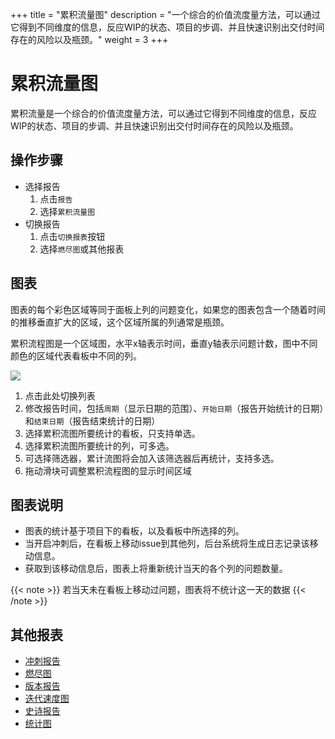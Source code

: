 +++
title = "累积流量图"
description = "一个综合的价值流度量方法，可以通过它得到不同维度的信息，反应WIP的状态、项目的步调、并且快速识别出交付时间存在的风险以及瓶颈。"
weight = 3
+++

# 累积流量图

累积流量是一个综合的价值流度量方法，可以通过它得到不同维度的信息，反应WIP的状态、项目的步调、并且快速识别出交付时间存在的风险以及瓶颈。

## 操作步骤

* 选择报告
    1. 点击`报告`
    2. 选择`累积流量图`
* 切换报告
    1. 点击`切换报表`按钮
    2. 选择`燃尽图`或其他报表

## 图表

图表的每个彩色区域等同于面板上列的问题变化，如果您的图表包含一个随着时间的推移垂直扩大的区域，这个区域所属的列通常是瓶颈。

累积流程图是一个区域图，水平x轴表示时间，垂直y轴表示问题计数，图中不同颜色的区域代表看板中不同的列。

![](/docs/user-guide/agile/imge/image46.png)

1. 点击此处切换列表
2. 修改报告时间，包括`周期`（显示日期的范围）、`开始日期`（报告开始统计的日期）和`结束日期`（报告结束统计的日期）
3. 选择累积流图所要统计的看板，只支持单选。
4. 选择累积流图所要统计的列，可多选。  
5. 可选择筛选器，累计流图将会加入该筛选器后再统计，支持多选。
6. 拖动滑块可调整累积流程图的显示时间区域


## 图表说明

- 图表的统计基于项目下的看板，以及看板中所选择的列。
- 当开启冲刺后，在看板上移动issue到其他列，后台系统将生成日志记录该移动信息。
- 获取到该移动信息后，图表上将重新统计当天的各个列的问题数量。
    
{{< note >}}
若当天未在看板上移动过问题，图表将不统计这一天的数据
{{< /note >}}

## 其他报表

- [冲刺报告](../sprint)
- [燃尽图](../burn-down)
- [版本报告](../version-report)
- [迭代速度图](../iterative-chart)
- [史诗报告](../epic-report)
- [统计图](../statistical)